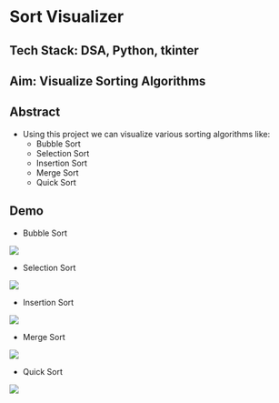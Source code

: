 # Sort Visualizer
## Tech Stack: DSA, Python, tkinter

## Aim: Visualize Sorting Algorithms

## Abstract
* Using this project we can visualize various sorting algorithms like:
  * Bubble Sort
  * Selection Sort
  * Insertion Sort
  * Merge Sort
  * Quick Sort
 
## Demo
* Bubble Sort <br/>

![](https://media.giphy.com/media/11x9AvHRcyB1Fm0HSn/giphy.gif)

* Selection Sort <br/>

![](https://media.giphy.com/media/NThkP4Lck8QHBvYn7I/giphy.gif)

* Insertion Sort

![](https://media.giphy.com/media/ekdvf3zqj9lNq0C8tb/giphy.gif)

* Merge Sort

![](https://media.giphy.com/media/WTxL9v8iMArfAnyRFq/giphy.gif)

* Quick Sort

![](https://media.giphy.com/media/vEZojjj4eWMcehLKrV/giphy.gif)
